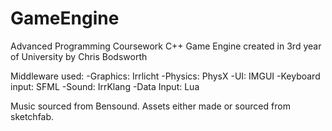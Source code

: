 # GameEngine
Advanced Programming Coursework
C++ Game Engine created in 3rd year of University by Chris Bodsworth

Middleware used:
-Graphics: Irrlicht
-Physics: PhysX
-UI: IMGUI
-Keyboard input: SFML
-Sound: IrrKlang
-Data Input: Lua

Music sourced from Bensound.
Assets either made or sourced from sketchfab.
